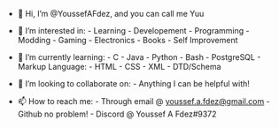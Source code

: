 - 👋 Hi, I’m @YoussefAFdez, and you can call me Yuu
- 👀 I’m interested in:
        - Learning
        - Developement
        - Programming
        - Modding
        - Gaming
        - Electronics
        - Books
        - Self Improvement
        
- 🌱 I’m currently learning:
        - C
        - Java
        - Python
        - Bash
        - PostgreSQL
        - Markup Language:
            - HTML
            - CSS
            - XML
            - DTD/Schema
            
- 💞️ I’m looking to collaborate on:
        - Anything I can be helpful with!

- 📫 How to reach me:
        - Through email @ youssef.a.fdez@gmail.com
        - Github no problem!
        - Discord @ Youssef A Fdez#9372

<!---
YoussefAFdez/YoussefAFdez is a ✨ special ✨ repository because its `README.md` (this file) appears on your GitHub profile.
You can click the Preview link to take a look at your changes.
--->
